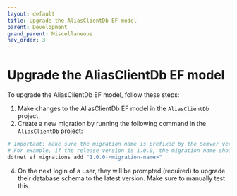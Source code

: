 ```yaml
---
layout: default
title: Upgrade the AliasClientDb EF model
parent: Development
grand_parent: Miscellaneous
nav_order: 3
---
```


# Upgrade the AliasClientDb EF model

To upgrade the AliasClientDb EF model, follow these steps:

1. Make changes to the AliasClientDb EF model in the `AliasClientDb` project.
2. Create a new migration by running the following command in the `AliasClientDb` project:

```bash
# Important: make sure the migration name is prefixed by the Semver version number of the release.
# For example, if the release version is 1.0.0, the migration name should be `1.0.0-<migration-name>`.
dotnet ef migrations add "1.0.0-<migration-name>"
```
4. On the next login of a user, they will be prompted (required) to upgrade their database schema to the latest version.
Make sure to manually test this.
